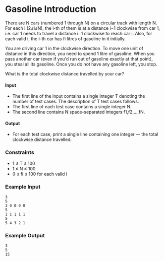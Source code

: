 # Gasoline Introduction
There are N cars (numbered 1 through N) on a circular track with length N. For each i (2≤i≤N), the i-th of them is at a distance i−1 clockwise from car 1, i.e. car 1 needs to travel a distance i−1 clockwise to reach car i. Also, for each valid i, the i-th car has fi litres of gasoline in it initially.

You are driving car 1 in the clockwise direction. To move one unit of distance in this direction, you need to spend 1 litre of gasoline. When you pass another car (even if you'd run out of gasoline exactly at that point), you steal all its gasoline. Once you do not have any gasoline left, you stop.

What is the total clockwise distance travelled by your car?
#### Input
* The first line of the input contains a single integer T denoting the number of test cases. The description of T test cases follows.
* The first line of each test case contains a single integer N.
* The second line contains N space-separated integers f1,f2,…,fN.
#### Output
* For each test case, print a single line containing one integer ― the total clockwise distance travelled.
### Constraints
* 1 ≤ T ≤ 100
* 1 ≤ N ≤ 100
* 0 ≤ fi ≤ 100 for each valid i
### Example Input
```
3
5
3 0 0 0 0
5
1 1 1 1 1
5
5 4 3 2 1
```
### Example Output
```
3
5
15
```
